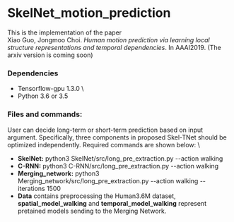 # SkelNet_motion_prediction
This is the implementation of the paper \
Xiao Guo, Jongmoo Choi. *Human motion prediction via learning local structure representations and temporal dependencies*. In AAAI2019. (The arxiv version is coming soon)

### Dependencies
* Tensorflow-gpu 1.3.0 \
* Python 3.6 or 3.5 

### Files and commands:
User can decide long-term or short-term prediction based on input argument. Specifically, three components in proposed Skel-TNet should be optimized independently. Required commands are shown below: \
* **SkelNet:** python3 SkelNet/src/long_pre_extraction.py --action walking
* **C-RNN:** python3 C-RNN/src/long_pre_extraction.py --action walking
* **Merging_network:** python3 Merging_network/src/long_pre_extraction.py --action walking --iterations 1500 
* **Data** contains preprocessing the Human3.6M dataset, **spatial_model_walking** and **temporal_model_walking** represent pretained models sending to the Merging Network.
